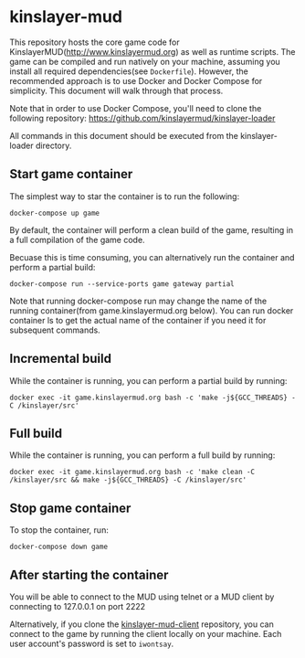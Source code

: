 # kinslayer-mud
This repository hosts the core game code for KinslayerMUD(http://www.kinslayermud.org) as well as runtime scripts. The game can be compiled and run natively on your machine, assuming you install all required dependencies(see `Dockerfile`). However, the recommended approach is to use Docker and Docker Compose for simplicity. This document will walk through that process.

Note that in order to use Docker Compose, you'll need to clone the following repository: https://github.com/kinslayermud/kinslayer-loader

All commands in this document should be executed from the kinslayer-loader directory.

## Start game container
The simplest way to star the container is to run the following:
```
docker-compose up game
```

By default, the container will perform a clean build of the game, resulting in a full compilation of the game code.

Becuase this is time consuming, you can alternatively run the container and perform a partial build:

```
docker-compose run --service-ports game gateway partial
```

Note that running docker-compose run may change the name of the running container(from game.kinslayermud.org below). You can run docker container ls to get the actual name of the container if you need it for subsequent commands.

## Incremental build
While the container is running, you can perform a partial build by running:

```
docker exec -it game.kinslayermud.org bash -c 'make -j${GCC_THREADS} -C /kinslayer/src'
```

## Full build
While the container is running, you can perform a full build by running:

```
docker exec -it game.kinslayermud.org bash -c 'make clean -C /kinslayer/src && make -j${GCC_THREADS} -C /kinslayer/src'
```
 
## Stop game container
To stop the container, run:

```
docker-compose down game
```

## After starting the container
You will be able to connect to the MUD using telnet or a MUD client by connecting to 127.0.0.1 on port 2222

Alternatively, if you clone the [kinslayer-mud-client](https://github.com/mmason930/kinslayer-mud-client) repository, you can connect to the game by running the client locally on your machine. Each user account's password is set to `iwontsay`.